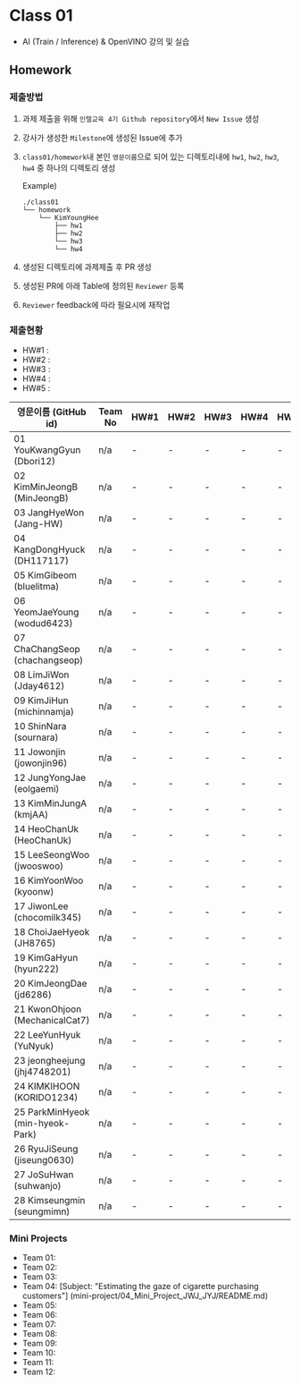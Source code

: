 # Class 01

* AI (Train / Inference) & OpenVINO 강의 및 실습

## Homework

### 제출방법

1. 과제 제출을 위해 `인텔교육 4기 Github repository`에서 `New Issue` 생성

2. 강사가 생성한 `Milestone`에 생성된 Issue에 추가 

3. `class01/homework`내 본인 `영문이름`으로 되어 있는 디렉토리내에 `hw1`, `hw2`, `hw3`, `hw4` 중 하나의 디렉토리 생성

    Example)
    ```
    ./class01
    └── homework
        └── KimYoungHee
            ├── hw1
            ├── hw2
            └── hw3
            └── hw4
    ```

4. 생성된 디렉토리에 과제제출 후 PR 생성

5. 생성된 PR에 아래 Table에 정의된 `Reviewer` 등록

6. `Reviewer` feedback에 따라 필요시에 재작업

### 제출현황

* HW#1 :
* HW#2 :
* HW#3 :
* HW#4 :
* HW#5 :

| 영문이름 (GitHub id)           | Team No | HW#1 | HW#2 | HW#3 | HW#4 | HW#5 | Reviewer |
|-------------------------------|---------|------|------|------|------|------|----------|
| 01 YouKwangGyun (Dbori12) | n/a | - | - | - | - | - | max5982 |
| 02 KimMinJeongB (MinJeongB) | n/a | - | - | - | - | - | max5982 |
| 03 JangHyeWon (Jang-HW) | n/a | - | - | - | - | - | max5982 |
| 04 KangDongHyuck (DH117117) | n/a | - | - | - | - | - | max5982 |
| 05 KimGibeom (bluelitma) | n/a | - | - | - | - | - | max5982 |
| 06 YeomJaeYoung (wodud6423) | n/a | - | - | - | - | - | max5982 |
| 07 ChaChangSeop (chachangseop) | n/a | - | - | - | - | - | max5982 |
| 08 LimJiWon (Jday4612) | n/a | - | - | - | - | - | max5982 |
| 09 KimJiHun (michinnamja) | n/a | - | - | - | - | - | max5982 |
| 10 ShinNara (sournara) | n/a | - | - | - | - | - | max5982 |
| 11 Jowonjin (jowonjin96) | n/a | - | - | - | - | - | mokiya |
| 12 JungYongJae (eolgaemi) | n/a | - | - | - | - | - | max5982 |
| 13 KimMinJungA (kmjAA) | n/a | - | - | - | - | - | max5982 |
| 14 HeoChanUk (HeoChanUk) | n/a | - | - | - | - | - | max5982 |
| 15 LeeSeongWoo (jwooswoo) | n/a | - | - | - | - | - | max5982 |
| 16 KimYoonWoo  (kyoonw) | n/a | - | - | - | - | - | mokiya |
| 17 JiwonLee (chocomilk345) | n/a | - | - | - | - | - | mokiya |
| 18 ChoiJaeHyeok (JH8765) | n/a | - | - | - | - | - | mokiya |
| 19 KimGaHyun (hyun222) | n/a | - | - | - | - | - | mokiya |
| 20 KimJeongDae (jd6286) | n/a | - | - | - | - | - | mokiya |
| 21 KwonOhjoon (MechanicalCat7) | n/a | - | - | - | - | - | mokiya |
| 22 LeeYunHyuk (YuNyuk) | n/a | - | - | - | - | - | mokiya |
| 23 jeongheejung (jhj4748201) | n/a | - | - | - | - | - | mokiya |
| 24 KIMKIHOON (KORIDO1234) | n/a | - | - | - | - | - | mokiya |
| 25 ParkMinHyeok (min-hyeok-Park) | n/a | - | - | - | - | - | mokiya |
| 26 RyuJiSeung  (jiseung0630) | n/a | - | - | - | - | - | mokiya |
| 27 JoSuHwan (suhwanjo) | n/a | - | - | - | - | - | mokiya |
| 28 Kimseungmin (seungmimn) | n/a | - | - | - | - | - | mokiya |

### Mini Projects

* Team 01:
* Team 02:
* Team 03:
* Team 04: [Subject: "Estimating the gaze of cigarette purchasing customers"] (mini-project/04_Mini_Project_JWJ_JYJ/README.md)
* Team 05:
* Team 06:
* Team 07:
* Team 08:
* Team 09:
* Team 10:
* Team 11:
* Team 12:
